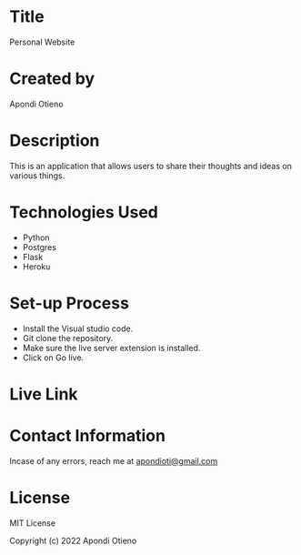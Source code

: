 # Title
Personal Website

# Created by
Apondi Otieno

# Description
This is an application that allows users to share their thoughts and ideas on various things.

# Technologies Used

- Python
- Postgres
- Flask
- Heroku

# Set-up Process

- Install the Visual studio code.
- Git clone the repository.
- Make sure the live server extension is installed.
- Click on Go live.

# Live Link

# Contact Information
Incase of any errors, reach me at apondioti@gmail.com

# License
MIT License

Copyright (c) 2022 Apondi Otieno
